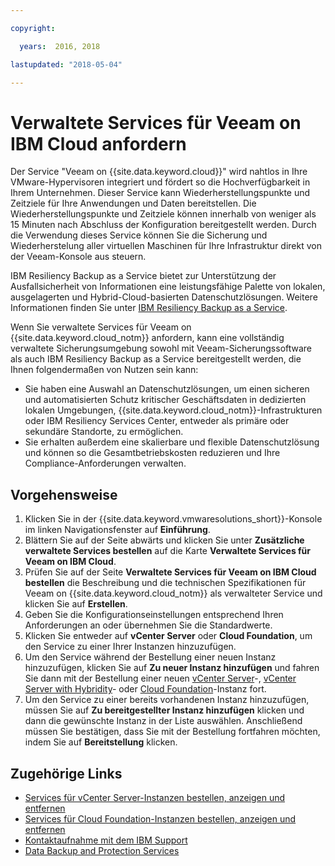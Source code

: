 ```yaml
---

copyright:

  years:  2016, 2018

lastupdated: "2018-05-04"

---
```


# Verwaltete Services für Veeam on IBM Cloud anfordern

Der Service "Veeam on {{site.data.keyword.cloud}}" wird nahtlos in Ihre VMware-Hypervisoren integriert und fördert so die Hochverfügbarkeit in Ihrem Unternehmen. Dieser Service kann Wiederherstellungspunkte und Zeitziele für Ihre Anwendungen und Daten bereitstellen. Die Wiederherstellungspunkte und Zeitziele können innerhalb von weniger als 15 Minuten nach Abschluss der Konfiguration bereitgestellt werden. Durch die Verwendung dieses Service können Sie die Sicherung und Wiederherstelung aller virtuellen Maschinen für Ihre Infrastruktur direkt von der Veeam-Konsole aus steuern.

IBM Resiliency Backup as a Service bietet zur Unterstützung der Ausfallsicherheit von Informationen eine leistungsfähige Palette von lokalen, ausgelagerten und Hybrid-Cloud-basierten Datenschutzlösungen. Weitere Informationen finden Sie unter [IBM Resiliency Backup as a Service](https://www.ibm.com/us-en/marketplace/managed-backup-services).

Wenn Sie verwaltete Services für Veeam on {{site.data.keyword.cloud_notm}} anfordern, kann eine vollständig verwaltete Sicherungsumgebung sowohl mit Veeam-Sicherungssoftware als auch IBM Resiliency Backup as a Service bereitgestellt werden, die Ihnen folgendermaßen von Nutzen sein kann:
* Sie haben eine Auswahl an Datenschutzlösungen, um einen sicheren und automatisierten Schutz kritischer Geschäftsdaten in dedizierten lokalen Umgebungen, {{site.data.keyword.cloud_notm}}-Infrastrukturen oder IBM Resiliency Services Center, entweder als primäre oder sekundäre Standorte, zu ermöglichen.
* Sie erhalten außerdem eine skalierbare und flexible Datenschutzlösung und können so die Gesamtbetriebskosten reduzieren und Ihre Compliance-Anforderungen verwalten.

## Vorgehensweise

1. Klicken Sie in der {{site.data.keyword.vmwaresolutions_short}}-Konsole im linken Navigationsfenster auf **Einführung**.
2. Blättern Sie auf der Seite abwärts und klicken Sie unter **Zusätzliche verwaltete Services bestellen** auf die Karte **Verwaltete Services für Veeam on IBM Cloud**.
3. Prüfen Sie auf der Seite **Verwaltete Services für Veeam on IBM Cloud bestellen** die Beschreibung und die technischen Spezifikationen für Veeam on {{site.data.keyword.cloud_notm}} als verwalteter Service und klicken Sie auf **Erstellen**.
4. Geben Sie die Konfigurationseinstellungen entsprechend Ihren Anforderungen an oder übernehmen Sie die Standardwerte.
5. Klicken Sie entweder auf **vCenter Server** oder **Cloud Foundation**, um den Service zu einer Ihrer Instanzen hinzuzufügen.
6. Um den Service während der Bestellung einer neuen Instanz hinzuzufügen, klicken Sie auf **Zu neuer Instanz hinzufügen** und fahren Sie dann mit der Bestellung einer neuen [vCenter Server](../vcenter/vc_orderinginstance.html)-, [vCenter Server with Hybridity](../vcenter/vc_hybrid_orderinginstance.html)- oder [Cloud Foundation](../sddc/sd_orderinginstance.html)-Instanz fort.
7. Um den Service zu einer bereits vorhandenen Instanz hinzuzufügen, müssen Sie auf **Zu bereitgestellter Instanz hinzufügen** klicken und dann die gewünschte Instanz in der Liste auswählen. Anschließend müssen Sie bestätigen, dass Sie mit der Bestellung fortfahren möchten, indem Sie auf **Bereitstellung** klicken.

## Zugehörige Links

* [Services für vCenter Server-Instanzen bestellen, anzeigen und entfernen](../vcenter/vc_addingremovingservices.html)
* [Services für Cloud Foundation-Instanzen bestellen, anzeigen und entfernen](../sddc/sd_addingremovingservices.html)
* [Kontaktaufnahme mit dem IBM Support](../vmonic/trbl_support.html)
* [Data Backup and Protection Services](https://www-935.ibm.com/services/business-continuity/backup-and-data-protection-services/)
